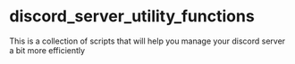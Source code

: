 # discord_server_utility_functions
 This is a collection of scripts that will help you manage your discord server a bit more efficiently
